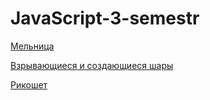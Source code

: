 # JavaScript-3-semestr
 [Мельница](melnitsa/melnitsa.html)
 
 [Взрывающиеся и создающиеся шары](https://irinausoltceva.github.io/JavaScript-3-semestr/L4-6_balls/L_Repaired_flying_balls_with_BOOM_frames/shablon.html)
 
 [Рикошет](ricochet_circle/rikochet.html)
